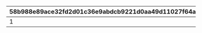 |58b988e89ace32fd2d01c36e9abdcb9221d0aa49d11027f64a84996847627eb5|c856b3d55aebbff6abd61b47c70e99ccf96c1faaaf4a897bc0ec1c52d282286a|d9226e3650771e234a51548382ab872d4ee415df86d6f8cd8544eff7390a49e0|e1d00be1c544b267019c9a17b9ba1c537f4eb5cf8ab0cd876e4b9ba4751eb055|8f71253fd5a3223b0f3727b839b0319accd421b0696fa765619ca06f15411307|4b559ec6dffc5bc16b3068ba7a535a06b60fc52c5966a7e85750b4e3f83c3237|0433ba9aba878f0b082ca3839f806c843d178e8879889a387e26106fbbfd64ef|908bbd3865d8d2b1f9688dfd3845cea754491e8851499df597ab7a06843d2cf4|ea5b07bb760615248a285aa500ea5ad7899aee71d1d329930800afb011466194|de3970c5a58995e98cb9f54b1aff73f28951d2bf48cac19d4e36ec0fe2f9a9ed|d4312afe85a3a9cf7393c4881e3df389b4f084622175d85813252d8340f86f20|
| --- | --- | --- | --- | --- | --- | --- | --- | --- | --- | --- |
|1|2021/08/15 15:00:00|2021/08/17 12:00:00|2021/08/24 11:59:59|2021/08/23 11:59:59|2021/09/10 11:59:59|2109006|2109007|2109008|bgm_M501||